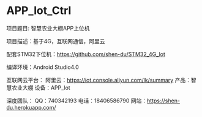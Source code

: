 # APP_lot_Ctrl

项目题目: 智慧农业大棚APP上位机

项目描述：基于4G，互联网通信，阿里云

配套STM32下位机：https://github.com/shen-du/STM32_4G_lot

编译环境：Android Studio4.0

互联网云平台：
  阿里云：https://iot.console.aliyun.com/lk/summary 
  产品：智慧农业大棚 
  设备：APP_lot

深度团队：
  QQ：740342193
  电话：18406586790
  网站：https://shen-du.herokuapp.com/
